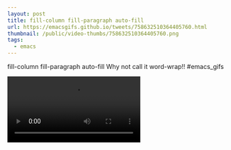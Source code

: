 ```yaml
---
layout: post
title: fill-column fill-paragraph auto-fill
url: https://emacsgifs.github.io/tweets/758632510364405760.html
thumbnail: /public/video-thumbs/758632510364405760.png
tags:
  - emacs
---
```


fill-column fill-paragraph auto-fill  Why not call it word-wrap!! #emacs_gifs

<video controls autoplay>
  <source src="/public/videos/758632510364405760.mp4" type="video/mp4">
    Sorry your browser does not support the video tag, maybe time to upgrade?
</video>

